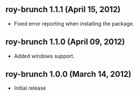 ## roy-brunch 1.1.1 (April 15, 2012)
* Fixed error reporting when installing the package.

## roy-brunch 1.1.0 (April 09, 2012)
* Added windows support.

## roy-brunch 1.0.0 (March 14, 2012)
* Initial release
